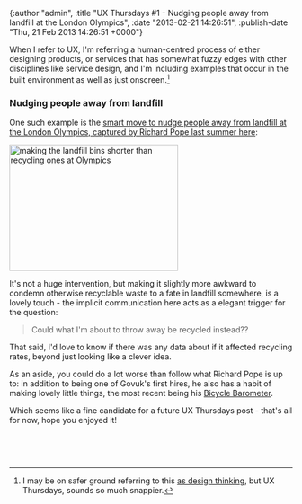 

{:author "admin", :title "UX Thursdays #1 - Nudging people away from landfill at the London Olympics", :date "2013-02-21 14:26:51", :publish-date "Thu, 21 Feb 2013 14:26:51 +0000"}



<!-- content below -->

When I refer to UX, I'm referring a human-centred process of either designing products, or services that has somewhat fuzzy edges with other disciplines like service design, and I'm including examples that occur in the built environment as well as just onscreen.[^1]
<h3>Nudging people away from landfill</h3>
One such example is the <a title="smart move to nudge people away from landfill at the London Olympics, captured by Richard Pope last summer here" href="https://twitter.com/richardjpope/statuses/232572717587636224">smart move to nudge people away from landfill at the London Olympics, captured by Richard Pope last summer here</a>:

<a href="http://chrisadams.me.uk/wordpress/wp-content/uploads/2013/02/making-the-landfill-bins-shorter-than-recycling-ones-at-Olympics.jpeg"><img class="alignnone size-medium wp-image-873" alt="making the landfill bins shorter than recycling ones at Olympics" src="http://chrisadams.me.uk/wordpress/wp-content/uploads/2013/02/making-the-landfill-bins-shorter-than-recycling-ones-at-Olympics-300x225.jpeg" width="300" height="225" /></a>

It's not a huge intervention, but making it slightly more awkward to condemn otherwise recyclable waste to a fate in landfill somewhere, is a lovely touch - the implicit communication here acts as a elegant trigger for the question:
<blockquote>Could what I'm about to throw away be recycled instead??</blockquote>
That said, I'd love to know if there was any data about if it affected recycling rates, beyond just looking like a clever idea.

As an aside, you could do a lot worse than follow what Richard Pope is up to: in addition to being one of Govuk's first hires, he also has a habit of making lovely little things, the most recent being his <a title="The bicycle barometer" href="http://blog.oftcc.net/post/39219681688/the-bicycle-barometer-takes-data-about-the">Bicycle Barometer</a>.

Which seems like a fine candidate for a future UX Thursdays post - that's all for now, hope you enjoyed it!

&nbsp;

&nbsp;

[^1]: I may be on safer ground referring to this <a href="http://www.slideshare.net/sylvain/ux-design-service-design-design-thinking">as design thinking</a>, but UX Thursdays, sounds so much snappier.

